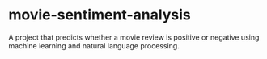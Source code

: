 # movie-sentiment-analysis
A project that predicts whether a movie review is positive or negative using machine learning and natural language processing.
